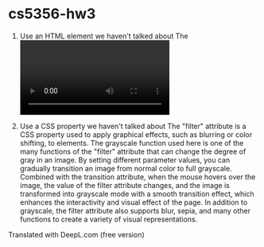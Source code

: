 # cs5356-hw3

1. Use an HTML element we haven't talked about
The <video> element is a tag used in HTML to embed video content. By adding the controls attribute, users can easily play, pause, and adjust the volume of the video. The <source> sub-element specifies the location and type of the video file, and supports many common video formats. When the <video> element is not supported by the browser, fallback content within the tag, such as hint text, is displayed to the user. The use of the <video> element allows for a visual representation of the video content on a web page, enhancing the user experience, and is especially suited for presenting music videos, promotional videos, and other scenarios.

2. Use a CSS property we haven't talked about 
The "filter" attribute is a CSS property used to apply graphical effects, such as blurring or color shifting, to elements. The grayscale function used here is one of the many functions of the "filter" attribute that can change the degree of gray in an image. By setting different parameter values, you can gradually transition an image from normal color to full grayscale. Combined with the transition attribute, when the mouse hovers over the image, the value of the filter attribute changes, and the image is transformed into grayscale mode with a smooth transition effect, which enhances the interactivity and visual effect of the page. In addition to grayscale, the filter attribute also supports blur, sepia, and many other functions to create a variety of visual representations.

Translated with DeepL.com (free version)